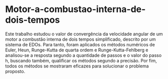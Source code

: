 # Motor-a-combustao-interna-de-dois-tempos
Este trabalho estudou o valor de convergência da velocidade angular de um motor a combustão interna de dois tempos simplificado, descrito por um sistema de EDOs. Para tanto, foram aplicados os métodos numéricos de Euler, Heun, Runge-Kutta de quarta ordem e Runge-Kutta-Fehlberg e analisou-se a resposta segundo a quantidade de passos e o valor do passo h, buscando também, qualificar os métodos segundo a precisão. Por fim, todos os métodos se mostraram eficazes para solucionar o problema proposto.
